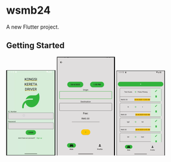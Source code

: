 # wsmb24

A new Flutter project.

## Getting Started

![Launch](readme_image/launch.png)
![add](readme_image/add.png)
![List](readme_image/list.png)
